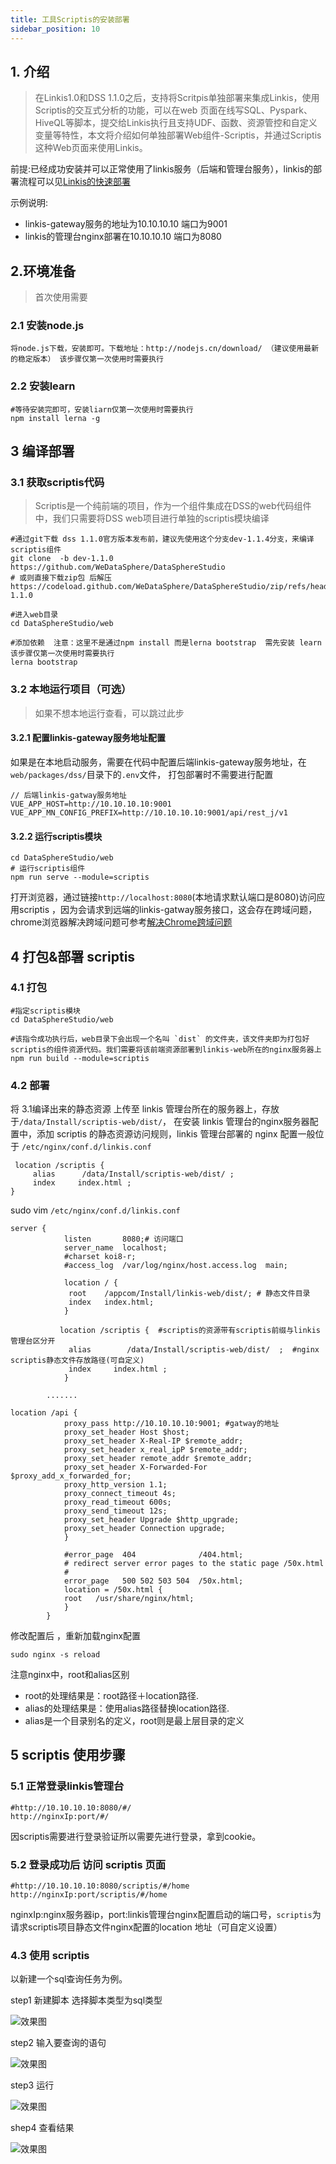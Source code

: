 ```yaml
---
title: 工具Scriptis的安装部署
sidebar_position: 10
---
```


## 1. 介绍

> 在Linkis1.0和DSS 1.1.0之后，支持将Scritpis单独部署来集成Linkis，使用Scriptis的交互式分析的功能，可以在web 页面在线写SQL、Pyspark、HiveQL等脚本，提交给Linkis执行且支持UDF、函数、资源管控和自定义变量等特性，本文将介绍如何单独部署Web组件-Scriptis，并通过Scriptis这种Web页面来使用Linkis。


前提:已经成功安装并可以正常使用了linkis服务（后端和管理台服务），linkis的部署流程可以见[Linkis的快速部署](quick_deploy.md)

示例说明:
- linkis-gateway服务的地址为10.10.10.10 端口为9001 
- linkis的管理台nginx部署在10.10.10.10 端口为8080

## 2.环境准备
>首次使用需要

### 2.1 安装node.js
```shell script
将node.js下载，安装即可。下载地址：http://nodejs.cn/download/ （建议使用最新的稳定版本） 该步骤仅第一次使用时需要执行
```
### 2.2 安装learn
```shell script
#等待安装完即可，安装liarn仅第一次使用时需要执行
npm install lerna -g
```

## 3 编译部署 
### 3.1 获取scriptis代码
> Scriptis是一个纯前端的项目，作为一个组件集成在DSS的web代码组件中，我们只需要将DSS web项目进行单独的scriptis模块编译

```shell script
#通过git下载 dss 1.1.0官方版本发布前，建议先使用这个分支dev-1.1.4分支，来编译scriptis组件
git clone  -b dev-1.1.0 https://github.com/WeDataSphere/DataSphereStudio
# 或则直接下载zip包 后解压
https://codeload.github.com/WeDataSphere/DataSphereStudio/zip/refs/heads/dev-1.1.0

#进入web目录
cd DataSphereStudio/web 

#添加依赖  注意：这里不是通过npm install 而是lerna bootstrap  需先安装 learn  该步骤仅第一次使用时需要执行
lerna bootstrap
```

### 3.2 本地运行项目（可选）

> 如果不想本地运行查看，可以跳过此步 

#### 3.2.1 配置linkis-gateway服务地址配置

如果是在本地启动服务，需要在代码中配置后端linkis-gateway服务地址，在`web/packages/dss/`目录下的`.env`文件，
打包部署时不需要进行配置
```shell script
// 后端linkis-gatway服务地址
VUE_APP_HOST=http://10.10.10.10:9001
VUE_APP_MN_CONFIG_PREFIX=http://10.10.10.10:9001/api/rest_j/v1
```
#### 3.2.2 运行scriptis模块 

```shell script
cd DataSphereStudio/web 
# 运行scriptis组件 
npm run serve --module=scriptis
```

打开浏览器，通过链接`http://localhost:8080`(本地请求默认端口是8080)访问应用scriptis ，因为会请求到远端的linkis-gatway服务接口，这会存在跨域问题，chrome浏览器解决跨域问题可参考[解决Chrome跨域问题](https://www.jianshu.com/p/56b1e01e6b6a)


## 4 打包&部署 scriptis

### 4.1  打包
```shell script
#指定scriptis模块 
cd DataSphereStudio/web 

#该指令成功执行后，web目录下会出现一个名叫 `dist` 的文件夹，该文件夹即为打包好scriptis的组件资源代码。我们需要将该前端资源部署到linkis-web所在的nginx服务器上
npm run build --module=scriptis 
```

### 4.2 部署

将 3.1编译出来的静态资源 上传至 linkis 管理台所在的服务器上，存放于`/data/Install/scriptis-web/dist/`，
在安装 linkis 管理台的nginx服务器配置中，添加 scriptis 的静态资源访问规则，linkis 管理台部署的 nginx 配置一般位于 `/etc/nginx/conf.d/linkis.conf`

```shell script
 location /scriptis { 
     alias      /data/Install/scriptis-web/dist/ ;
     index     index.html ;
}
```

sudo vim `/etc/nginx/conf.d/linkis.conf`

```shell script
server {
            listen       8080;# 访问端口
            server_name  localhost;
            #charset koi8-r;
            #access_log  /var/log/nginx/host.access.log  main;

            location / {
             root    /appcom/Install/linkis-web/dist/; # 静态文件目录
             index   index.html;
            }

           location /scriptis {  #scriptis的资源带有scriptis前缀与linkis 管理台区分开
             alias        /data/Install/scriptis-web/dist/  ;  #nginx scriptis静态文件存放路径(可自定义)
             index     index.html ;
            }

        .......

location /api {
            proxy_pass http://10.10.10.10:9001; #gatway的地址
            proxy_set_header Host $host;
            proxy_set_header X-Real-IP $remote_addr;
            proxy_set_header x_real_ipP $remote_addr;
            proxy_set_header remote_addr $remote_addr;
            proxy_set_header X-Forwarded-For $proxy_add_x_forwarded_for;
            proxy_http_version 1.1;
            proxy_connect_timeout 4s;
            proxy_read_timeout 600s;
            proxy_send_timeout 12s;
            proxy_set_header Upgrade $http_upgrade;
            proxy_set_header Connection upgrade;
            }

            #error_page  404              /404.html;
            # redirect server error pages to the static page /50x.html
            #
            error_page   500 502 503 504  /50x.html;
            location = /50x.html {
            root   /usr/share/nginx/html;
            }
        }

```
修改配置后 ，重新加载nginx配置 
```shell script
sudo nginx -s reload
```

注意nginx中，root和alias区别
- root的处理结果是：root路径＋location路径.
- alias的处理结果是：使用alias路径替换location路径.
- alias是一个目录别名的定义，root则是最上层目录的定义

## 5 scriptis 使用步骤

### 5.1 正常登录linkis管理台
```shell script
#http://10.10.10.10:8080/#/
http://nginxIp:port/#/
```
因scriptis需要进行登录验证所以需要先进行登录，拿到cookie。

### 5.2 登录成功后 访问 scriptis 页面

```shell script
#http://10.10.10.10:8080/scriptis/#/home
http://nginxIp:port/scriptis/#/home
```
nginxIp:nginx服务器ip，port:linkis管理台nginx配置启动的端口号，`scriptis`为请求scriptis项目静态文件nginx配置的location 地址（可自定义设置）

### 4.3 使用 scriptis 
以新建一个sql查询任务为例。


step1 新建脚本 选择脚本类型为sql类型

![效果图](/Images-zh/deployment/scriptis/new_script.png)

step2 输入要查询的语句

![效果图](/Images-zh/deployment/scriptis/test_statement.png)

step3 运行

![效果图](/Images-zh/deployment/scriptis/running_results.png)


shep4 查看结果 

![效果图](/Images-zh/deployment/scriptis/design_sketch.png)


